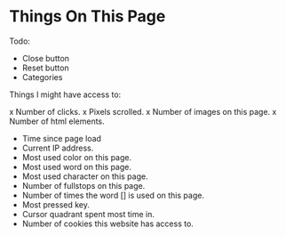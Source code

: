 # Things On This Page

Todo:

- Close button
- Reset button
- Categories

Things I might have access to:

x Number of clicks.
x Pixels scrolled.
x Number of images on this page.
x Number of html elements.

- Time since page load
- Current IP address.
- Most used color on this page.
- Most used word on this page.
- Most used character on this page.
- Number of fullstops on this page.
- Number of times the word [] is used on this page.
- Most pressed key.
- Cursor quadrant spent most time in.
- Number of cookies this website has access to.
